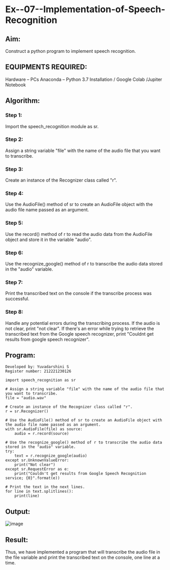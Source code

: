 # Ex--07--Implementation-of-Speech-Recognition

## Aim:
 Construct a python program to implement speech recognition.
## EQUIPMENTS REQUIRED:
Hardware – PCs
Anaconda – Python 3.7 Installation / Google Colab /Jupiter Notebook
## Algorithm:
### Step 1:
Import the speech_recognition module as sr.<br>
### Step 2:
Assign a string variable "file" with the name of the audio file that you want to transcribe.<br>
### Step 3:
Create an instance of the Recognizer class called "r".<br>
### Step 4:
Use the AudioFile() method of sr to create an AudioFile object with the audio file name passed as an argument.<br>
### Step 5:
Use the record() method of r to read the audio data from the AudioFile object and store it in the variable "audio".<br>
### Step 6:
Use the recognize_google() method of r to transcribe the audio data stored in the "audio" variable.<br>
### Step 7:
Print the transcribed text on the console if the transcribe process was successful.<br>
### Step 8:
Handle any potential errors during the transcribing process. If the audio is not clear, print "not clear". If there's an error while trying to retrieve the transcribed text from the Google speech recognizer, print "Couldnt get results from google speech recognizer".<br>

## Program:
```
Developed by: Yuvadarshini S
Register number: 212221230126
```
~~~
import speech_recognition as sr

# Assign a string variable "file" with the name of the audio file that you want to transcribe.
file = "audio.wav"

# Create an instance of the Recognizer class called "r".
r = sr.Recognizer()

# Use the AudioFile() method of sr to create an AudioFile object with the audio file name passed as an argument.
with sr.AudioFile(file) as source:
    audio = r.record(source)

# Use the recognize_google() method of r to transcribe the audio data stored in the "audio" variable.
try:
    text = r.recognize_google(audio)
except sr.UnknownValueError:
    print("Not clear")
except sr.RequestError as e:
    print("Couldn't get results from Google Speech Recognition service; {0}".format(e))

# Print the text in the next lines.
for line in text.splitlines():
    print(line)
~~~

## Output:
![image](https://github.com/Anusha-Rajarajan/Experiment-5--Implementation-of-Speech-Recognition/assets/93427472/da8fa9b5-c931-4250-9f3a-502034327b14)

## Result:
Thus, we have implemented a program that will transcribe the audio file in the file variable and print the transcribed text on the console, one line at a time.
